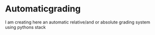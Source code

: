# Automaticgrading
I am creating here an automatic relative/and or absolute grading system using pythons stack
